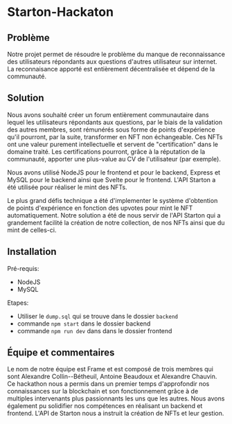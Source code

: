 # Starton-Hackaton

## Problème

Notre projet permet de résoudre le problème du manque de reconnaissance des utilisateurs répondants aux questions d'autres utilisateur sur internet.
La reconnaisance apporté est entièrement décentralisée et dépend de la communauté.

## Solution

Nous avons souhaité créer un forum entièrement communautaire dans lequel les utilisateurs répondants aux questions, par le biais de la validation des autres membres, sont rémunérés sous forme de points d'expérience qu'il pourront, par la suite, transformer en NFT non échangeable.
Ces NFTs ont une valeur purement intellectuelle et servent de "certification" dans le domaine traité.
Les certifications pourront, grâce à la réputation de la communauté, apporter une plus-value au CV de l'utilisateur (par exemple).

Nous avons utilisé NodeJS pour le frontend et pour le backend, Express et MySQL pour le backend ainsi que Svelte pour le frontend.
L'API Starton a été utilisée pour réaliser le mint des NFTs.

Le plus grand défis technique a été d'implementer le système d'obtention de points d'expérience en fonction des upvotes pour mint le NFT automatiquement.
Notre solution a été de nous servir de l'API Starton qui a grandement facilité la création de notre collection, de nos NFTs ainsi que du mint de celles-ci.

## Installation

Pré-requis:
   - NodeJS
   - MySQL

Etapes:
  - Utiliser le `dump.sql` qui se trouve dans le dossier `backend`
  - commande `npm start` dans le dossier backend
  - commande `npm run dev` dans dans le dossier frontend

## Équipe et commentaires

Le nom de notre équipe est Frame et est composé de trois membres qui sont Alexandre Collin--Bétheuil, Antoine Beaudoux et Alexandre Chauvin.
Ce hackathon nous a permis dans un premier temps d'approfondir nos connaissances sur la blockchain et son fonctionnement grâce à de multiples intervenants plus passionnants les uns que les autres.
Nous avons également pu solidifier nos compétences en réalisant un backend et frontend.
L'API de Starton nous a instruit la création de NFTs et leur gestion. 
